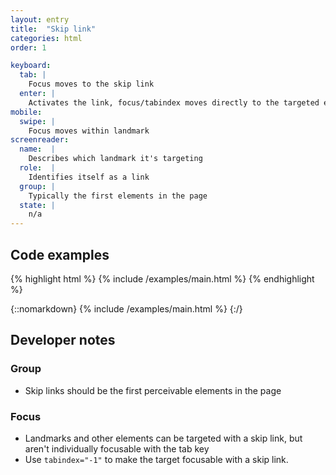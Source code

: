 ```yaml
---
layout: entry
title:  "Skip link"
categories: html
order: 1

keyboard:
  tab: |
    Focus moves to the skip link
  enter: |
    Activates the link, focus/tabindex moves directly to the targeted element     
mobile:
  swipe: |
    Focus moves within landmark
screenreader:
  name:  |
    Describes which landmark it's targeting
  role:  |
    Identifies itself as a link
  group: |
    Typically the first elements in the page
  state: |
    n/a
---
```


## Code examples

{% highlight html %}
{% include /examples/main.html %}
{% endhighlight %}

{::nomarkdown}
<example>
{% include /examples/main.html %}
</example>
{:/}



## Developer notes

### Group

- Skip links should be the first perceivable elements in the page

### Focus

- Landmarks and other elements can be targeted with a skip link, but aren't individually focusable with the tab key
- Use `tabindex="-1"` to make the target focusable with a skip link.